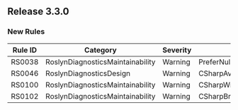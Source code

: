 ## Release 3.3.0

### New Rules
Rule ID | Category | Severity | Notes
--------|----------|----------|-------
RS0038 | RoslynDiagnosticsMaintainability | Warning | PreferNullLiteral
RS0046 | RoslynDiagnosticsDesign | Warning | CSharpAvoidOptSuffixForNullableEnableCode
RS0100 | RoslynDiagnosticsMaintainability | Warning | CSharpWrapStatementsDiagnosticAnalyzer
RS0102 | RoslynDiagnosticsMaintainability | Warning | CSharpBracePlacementDiagnosticAnalyzer
